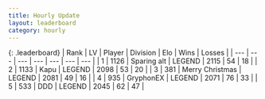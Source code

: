 ```yaml
---
title: Hourly Update
layout: leaderboard
category: hourly
---
```


{: .leaderboard}
| Rank | LV | Player | Division | Elo | Wins | Losses |
| --- | --- | --- | --- | --- | --- | --- |
| <span data-change="0">1</span> | 1126 | <span title="ID: 203132">Sparing alt</span> | LEGEND | <span data-change="0">2115</span> | <span data-change="0">54</span> | <span data-change="0">18</span> |
| <span data-change="1">2</span> | 1133 | <span title="ID: 204953">Kapu</span> | LEGEND | <span data-change="0">2098</span> | <span data-change="0">53</span> | <span data-change="0">20</span> |
| <span data-change="-1">3</span> | 381 | <span title="ID: 382502">Merry Christmas</span> | LEGEND | <span data-change="-18">2081</span> | <span data-change="1">49</span> | <span data-change="2">16</span> |
| <span data-change="0">4</span> | 935 | <span title="ID: 315148">GryphonEX</span> | LEGEND | <span data-change="0">2071</span> | <span data-change="0">76</span> | <span data-change="0">33</span> |
| <span data-change="0">5</span> | 533 | <span title="ID: 477014">DDD</span> | LEGEND | <span data-change="0">2045</span> | <span data-change="0">62</span> | <span data-change="0">47</span> |